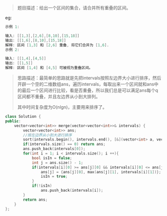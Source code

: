 > 题目描述：给出一个区间的集合，请合并所有重叠的区间。
>

eg:

```java
示例 1:

输入: [[1,3],[2,6],[8,10],[15,18]]
输出: [[1,6],[8,10],[15,18]]
解释: 区间 [1,3] 和 [2,6] 重叠, 将它们合并为 [1,6].
示例 2:

输入: [[1,4],[4,5]]
输出: [[1,5]]
解释: 区间 [1,4] 和 [4,5] 可被视为重叠区间。
```

> 思路描述：最简单的思路就是先把intervals按照左边界大小进行排序，然后开辟一个空的二维数组ans，遍历intervals，每取出来一个区间就和ans中的最后一个区间进行比较，看是否重叠，所以我们总是可以满足ans每个q区间都不重叠，并且左边界从小到大排列。
>
> 其中时间复杂度为O(nlgn)，主要用来排序了。

```C++
class Solution {
public:
    vector<vector<int>> merge(vector<vector<int>>& intervals) {
        vector<vector<int>> ans;
        //按左边界从小到大进行排序
        sort(intervals.begin(), intervals.end(), [&](vector<int> a, vector<int> b){return a[0] < b[0];});
        if(intervals.size() == 0) return ans;
        ans.push_back(intervals[0]);
        for(int i = 1; i < intervals.size(); i ++){
            bool isIn = false;
            int j = ans.size() - 1;
            if(intervals[i][0] >= ans[j][0] && intervals[i][0] <= ans[j][1]){
                ans[j] = {ans[j][0], max(ans[j][1], intervals[i][1])};
                isIn = true;
            }
            if(!isIn)
                ans.push_back(intervals[i]);
        }
        return ans;
    }
};
```

